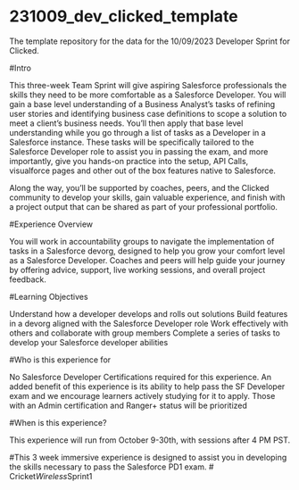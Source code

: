 # 231009_dev_clicked_template
The template repository for the data for the 10/09/2023 Developer Sprint for Clicked.

#Intro

This three-week Team Sprint will give aspiring Salesforce professionals the skills they need to be more comfortable as a Salesforce Developer. You will gain a base level understanding of a Business Analyst’s tasks of refining user stories and identifying business case definitions to scope a solution to meet a client’s business needs. You’ll then apply that base level understanding while you go through a list of tasks as a Developer in a Salesforce instance. These tasks will be specifically tailored to the Salesforce Developer role to assist you in passing the exam, and more importantly, give you hands-on practice into the setup, API Calls, visualforce pages and other out of the box features native to Salesforce.

Along the way, you’ll be supported by coaches, peers, and the Clicked community to develop your skills, gain valuable experience, and finish with a project output that can be shared as part of your professional portfolio.

#Experience Overview

You will work in accountability groups to navigate the implementation of tasks in a Salesforce devorg, designed to help you grow your comfort level as a Salesforce Developer. Coaches and peers will help guide your journey by offering advice, support, live working sessions, and overall project feedback.

#Learning Objectives

Understand how a developer develops and rolls out solutions Build features in a devorg aligned with the Salesforce Developer role Work effectively with others and collaborate with group members Complete a series of tasks to develop your Salesforce developer abilities

#Who is this experience for

No Salesforce Developer Certifications required for this experience. An added benefit of this experience is its ability to help pass the SF Developer exam and we encourage learners actively studying for it to apply. Those with an Admin certification and Ranger+ status will be prioritized

#When is this experience?

This experience will run from October 9-30th, with sessions after 4 PM PST.

#This 3 week immersive experience is designed to assist you in developing the skills necessary to pass the Salesforce PD1 exam.
#   C r i c k e t _ W i r e l e s s _ S p r i n t 1  
 